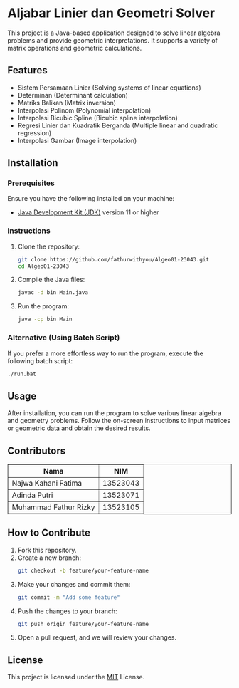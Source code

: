 
   # Aljabar Linier dan Geometri Solver

   This project is a Java-based application designed to solve linear algebra problems and provide geometric interpretations. It supports a variety of matrix operations and geometric calculations.

   ## Features
   - Sistem Persamaan Linier (Solving systems of linear equations)
   - Determinan (Determinant calculation)
   - Matriks Balikan (Matrix inversion)
   - Interpolasi Polinom (Polynomial interpolation)
   - Interpolasi Bicubic Spline (Bicubic spline interpolation)
   - Regresi Linier dan Kuadratik Berganda (Multiple linear and quadratic regression)
   - Interpolasi Gambar (Image interpolation)

   ## Installation

   ### Prerequisites
   Ensure you have the following installed on your machine:
   - [Java Development Kit (JDK)](https://www.oracle.com/java/technologies/javase-jdk11-downloads.html) version 11 or higher

   ### Instructions
   1. Clone the repository:
      ```bash
      git clone https://github.com/fathurwithyou/Algeo01-23043.git
      cd Algeo01-23043
      ```

   2. Compile the Java files:
      ```bash
      javac -d bin Main.java
      ```

   3. Run the program:
      ```bash
      java -cp bin Main
      ```

   ### Alternative (Using Batch Script)
   If you prefer a more effortless way to run the program, execute the following batch script:
   ```bash
   ./run.bat
   ```

   ## Usage
   After installation, you can run the program to solve various linear algebra and geometry problems. Follow the on-screen instructions to input matrices or geometric data and obtain the desired results.

   ## Contributors
   <table border="1">
      <tr>
         <th>Nama</th>
         <th>NIM</th>
      </tr>
      <tr>
         <td>Najwa Kahani Fatima</td>
         <td>13523043</td>
      </tr>
      <tr>
         <td>Adinda Putri</td>
         <td>13523071</td>
      </tr>
      <tr>
         <td>Muhammad Fathur Rizky</td>
         <td>13523105</td>
      </tr>
      <!-- Add more rows as needed -->
   </table>

   ## How to Contribute
   1. Fork this repository.
   2. Create a new branch:
      ```bash
      git checkout -b feature/your-feature-name
      ```
   3. Make your changes and commit them:
      ```bash
      git commit -m "Add some feature"
      ```
   4. Push the changes to your branch:
      ```bash
      git push origin feature/your-feature-name
      ```
   5. Open a pull request, and we will review your changes.

   ## License
   This project is licensed under the <u><a href="https://github.com/fathurwithyou/Algeo01-23043/blob/main/LICENSE">MIT</a></u> License.
